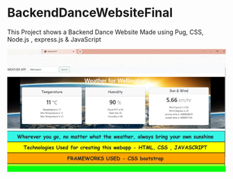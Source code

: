 # BackendDanceWebsiteFinal
This Project shows a Backend Dance Website Made using Pug, CSS, Node.js , express.js &amp; JavaScript

![Weather App Preview](https://github.com/astroboyhimanshu/weatherapp/raw/main/preview.png)
